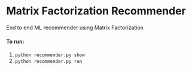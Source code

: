 # Matrix Factorization Recommender
End to end ML recommender using Matrix Factorization

#### To run:
1. ```python recommender.py show```
1. ```python recommender.py run```
